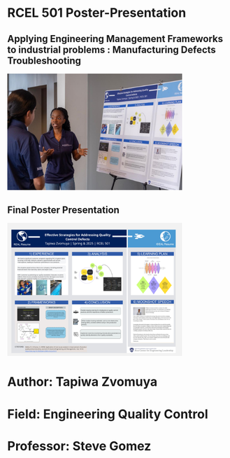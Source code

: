 # RCEL 501 Poster-Presentation
## Applying Engineering Management Frameworks to industrial problems : Manufacturing Defects Troubleshooting
<img src='Moonshot Poster Presentation.jpg' width=400>

## Final Poster Presentation
<img src='RCEL501_SP25_EML_Project_Tapiwa_Zvomuya.jpg' width=400>

# Author: Tapiwa Zvomuya
# Field: Engineering Quality Control
# Professor: Steve Gomez
